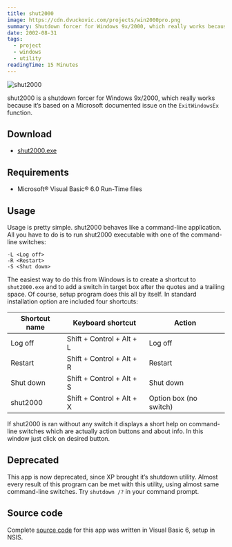 ```yaml
---
title: shut2000
image: https://cdn.dvuckovic.com/projects/win2000pro.png
summary: Shutdown forcer for Windows 9x/2000, which really works because it’s based on a Microsoft documented issue
date: 2002-08-31
tags:
  - project
  - windows
  - utility
readingTime: 15 Minutes
---
```


![shut2000](https://cdn.dvuckovic.com/projects/shut2000.png#icon#nozoom)

shut2000 is a shutdown forcer for Windows 9x/2000, which really works because it’s based on a Microsoft documented issue on the `ExitWindowsEx` function.

## Download

* [shut2000.exe](https://cdn.dvuckovic.com/downloads/shut2000.exe)

## Requirements

* Microsoft® Visual Basic® 6.0 Run-Time files

## Usage

Usage is pretty simple. shut2000 behaves like a command-line application. All you have to do is to run shut2000 executable with one of the command-line switches:

```
-L <Log off>
-R <Restart>
-S <Shut down>
```

The easiest way to do this from Windows is to create a shortcut to `shut2000.exe` and to add a switch in target box after the quotes and a trailing space. Of course, setup program does this all by itself. In standard installation option are included four shortcuts:

| Shortcut name | Keyboard shortcut         | Action                 |
|---------------|---------------------------|------------------------|
| Log off       | Shift + Control + Alt + L | Log off                |
| Restart       | Shift + Control + Alt + R | Restart                |
| Shut down     | Shift + Control + Alt + S | Shut down              |
| shut2000      | Shift + Control + Alt + X | Option box (no switch) |

If shut2000 is ran without any switch it displays a short help on command-line switches which are actually action buttons and about info. In this window just click on desired button.

## Deprecated

This app is now deprecated, since XP brought it’s shutdown utility. Almost every result of this program can be met with this utility, using almost same command-line switches. Try `shutdown /?` in your command prompt.

## Source code

Complete [source code](https://github.com/dvuckovic/shut2000) for this app was written in Visual Basic 6, setup in NSIS.

